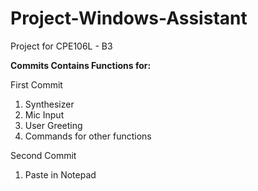 # Project-Windows-Assistant
Project for CPE106L - B3

**Commits Contains Functions for:**  
  
 First Commit 
  
1. Synthesizer  
2. Mic Input  
3. User Greeting  
4. Commands for other functions  
  
  Second Commit 
1. Paste in Notepad
